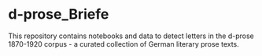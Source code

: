 # d-prose_Briefe
This repository contains notebooks and data to detect letters in the d-prose 1870-1920 corpus - a curated collection of German literary prose texts.
